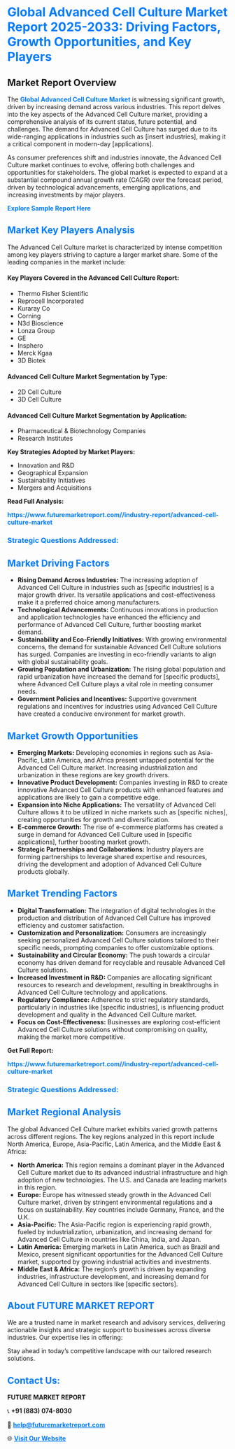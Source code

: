 <h1 style="color: #007BFF;">Global Advanced Cell Culture Market Report 2025-2033: Driving Factors, Growth Opportunities, and Key Players</h1>

<section id="overview">
<h2>Market Report Overview</h2>
<p>The <a href="https://www.futuremarketreport.com//industry-report/advanced-cell-culture-market" style="color: #007BFF; text-decoration: none;"><strong>Global Advanced Cell Culture Market</strong></a> is witnessing significant growth, driven by increasing demand across various industries. This report delves into the key aspects of the Advanced Cell Culture market, providing a comprehensive analysis of its current status, future potential, and challenges. The demand for Advanced Cell Culture has surged due to its wide-ranging applications in industries such as [insert industries], making it a critical component in modern-day [applications].</p>
<p>As consumer preferences shift and industries innovate, the Advanced Cell Culture market continues to evolve, offering both challenges and opportunities for stakeholders. The global market is expected to expand at a substantial compound annual growth rate (CAGR) over the forecast period, driven by technological advancements, emerging applications, and increasing investments by major players.</p>
</section>

<section id="overview">
<p><a href="https://www.futuremarketreport.com//request-sample/reportId=79537" style="color: #007BFF; text-decoration: none;"><strong>Explore Sample Report Here</strong></a></p>
</section>

<section id="key-players">
<h2 style="color: #007BFF;">Market Key Players Analysis</h2>
<p>The Advanced Cell Culture market is characterized by intense competition among key players striving to capture a larger market share. Some of the leading companies in the market include:</p>
<h4>Key Players Covered in the Advanced Cell Culture Report:</h4>
<ul><li>Thermo Fisher Scientific</li><li>Reprocell Incorporated</li><li>Kuraray Co</li><li>Corning</li><li>N3d Bioscience</li><li>Lonza Group</li><li>GE</li><li>Insphero</li><li>Merck Kgaa</li><li>3D Biotek</li></ul>
<h4>Advanced Cell Culture Market Segmentation by Type:</h4>
<ul><li>2D Cell Culture</li><li>3D Cell Culture</li></ul>

<h4>Advanced Cell Culture Market Segmentation by Application:</h4>
<ul><li>Pharmaceutical &amp; Biotechnology Companies</li><li>Research Institutes</li></ul>
<p><strong>Key Strategies Adopted by Market Players:</strong></p>
<ul>
<li>Innovation and R&D</li>
<li>Geographical Expansion</li>
<li>Sustainability Initiatives</li>
<li>Mergers and Acquisitions</li>
</ul>
</section>

<section>
<p><strong>Read Full Analysis: </strong></p><a href="https://www.futuremarketreport.com//industry-report/advanced-cell-culture-market" style="color: #007BFF; text-decoration: none;"><strong>https://www.futuremarketreport.com//industry-report/advanced-cell-culture-market</strong></a>
<h3 style="color: #007BFF;">Strategic Questions Addressed:</h3>
</section>

<section id="driving-factors">
<h2 style="color: #007BFF;">Market Driving Factors</h2>
<ul>
<li><strong>Rising Demand Across Industries:</strong> The increasing adoption of Advanced Cell Culture in industries such as [specific industries] is a major growth driver. Its versatile applications and cost-effectiveness make it a preferred choice among manufacturers.</li>
<li><strong>Technological Advancements:</strong> Continuous innovations in production and application technologies have enhanced the efficiency and performance of Advanced Cell Culture, further boosting market demand.</li>
<li><strong>Sustainability and Eco-Friendly Initiatives:</strong> With growing environmental concerns, the demand for sustainable Advanced Cell Culture solutions has surged. Companies are investing in eco-friendly variants to align with global sustainability goals.</li>
<li><strong>Growing Population and Urbanization:</strong> The rising global population and rapid urbanization have increased the demand for [specific products], where Advanced Cell Culture plays a vital role in meeting consumer needs.</li>
<li><strong>Government Policies and Incentives:</strong> Supportive government regulations and incentives for industries using Advanced Cell Culture have created a conducive environment for market growth.</li>
</ul>
</section>

<section id="growth-opportunities">
<h2 style="color: #007BFF;">Market Growth Opportunities</h2>
<ul>
<li><strong>Emerging Markets:</strong> Developing economies in regions such as Asia-Pacific, Latin America, and Africa present untapped potential for the Advanced Cell Culture market. Increasing industrialization and urbanization in these regions are key growth drivers.</li>
<li><strong>Innovative Product Development:</strong> Companies investing in R&D to create innovative Advanced Cell Culture products with enhanced features and applications are likely to gain a competitive edge.</li>
<li><strong>Expansion into Niche Applications:</strong> The versatility of Advanced Cell Culture allows it to be utilized in niche markets such as [specific niches], creating opportunities for growth and diversification.</li>
<li><strong>E-commerce Growth:</strong> The rise of e-commerce platforms has created a surge in demand for Advanced Cell Culture used in [specific applications], further boosting market growth.</li>
<li><strong>Strategic Partnerships and Collaborations:</strong> Industry players are forming partnerships to leverage shared expertise and resources, driving the development and adoption of Advanced Cell Culture products globally.</li>
</ul>
</section>

<section id="trending-factors">
<h2 style="color: #007BFF;">Market Trending Factors</h2>
<ul>
<li><strong>Digital Transformation:</strong> The integration of digital technologies in the production and distribution of Advanced Cell Culture has improved efficiency and customer satisfaction.</li>
<li><strong>Customization and Personalization:</strong> Consumers are increasingly seeking personalized Advanced Cell Culture solutions tailored to their specific needs, prompting companies to offer customizable options.</li>
<li><strong>Sustainability and Circular Economy:</strong> The push towards a circular economy has driven demand for recyclable and reusable Advanced Cell Culture solutions.</li>
<li><strong>Increased Investment in R&D:</strong> Companies are allocating significant resources to research and development, resulting in breakthroughs in Advanced Cell Culture technology and applications.</li>
<li><strong>Regulatory Compliance:</strong> Adherence to strict regulatory standards, particularly in industries like [specific industries], is influencing product development and quality in the Advanced Cell Culture market.</li>
<li><strong>Focus on Cost-Effectiveness:</strong> Businesses are exploring cost-efficient Advanced Cell Culture solutions without compromising on quality, making the market more competitive.</li>
</ul>
</section>

<section>
<p><strong>Get Full Report: </strong></p><a href="https://www.futuremarketreport.com//industry-report/advanced-cell-culture-market" style="color: #007BFF; text-decoration: none;"><strong>https://www.futuremarketreport.com//industry-report/advanced-cell-culture-market</strong></a>
<h3 style="color: #007BFF;">Strategic Questions Addressed:</h3>
</section>


<section id="regional-analysis">
<h2 style="color: #007BFF;">Market Regional Analysis</h2>
<p>The global Advanced Cell Culture market exhibits varied growth patterns across different regions. The key regions analyzed in this report include North America, Europe, Asia-Pacific, Latin America, and the Middle East & Africa:</p>
<ul>
<li><strong>North America:</strong> This region remains a dominant player in the Advanced Cell Culture market due to its advanced industrial infrastructure and high adoption of new technologies. The U.S. and Canada are leading markets in this region.</li>
<li><strong>Europe:</strong> Europe has witnessed steady growth in the Advanced Cell Culture market, driven by stringent environmental regulations and a focus on sustainability. Key countries include Germany, France, and the U.K.</li>
<li><strong>Asia-Pacific:</strong> The Asia-Pacific region is experiencing rapid growth, fueled by industrialization, urbanization, and increasing demand for Advanced Cell Culture in countries like China, India, and Japan.</li>
<li><strong>Latin America:</strong> Emerging markets in Latin America, such as Brazil and Mexico, present significant opportunities for the Advanced Cell Culture market, supported by growing industrial activities and investments.</li>
<li><strong>Middle East & Africa:</strong> The region’s growth is driven by expanding industries, infrastructure development, and increasing demand for Advanced Cell Culture in sectors like [specific sectors].</li>
</ul>
</section>

<footer>
<h2 style="color: #007BFF;">About FUTURE MARKET REPORT</h2>
<p>We are a trusted name in market research and advisory services, delivering actionable insights and strategic support to businesses across diverse industries. Our expertise lies in offering:</p>

<p>Stay ahead in today’s competitive landscape with our tailored research solutions.</p>

<h2 style="color: #007BFF;">Contact Us:</h2>
<p><strong>FUTURE MARKET REPORT</strong></p>
<p>📞 <strong>+91 (883) 074-8030</strong></p>
<p>📧 <strong><a href="mailto:help@futuremarketreport.com" style="color: #007BFF;">help@futuremarketreport.com</a></strong></p>
<p>🌐 <strong><a href="https://www.futuremarketreport.com/" style="color: #007BFF;">Visit Our Website</a></strong></p>
</footer>